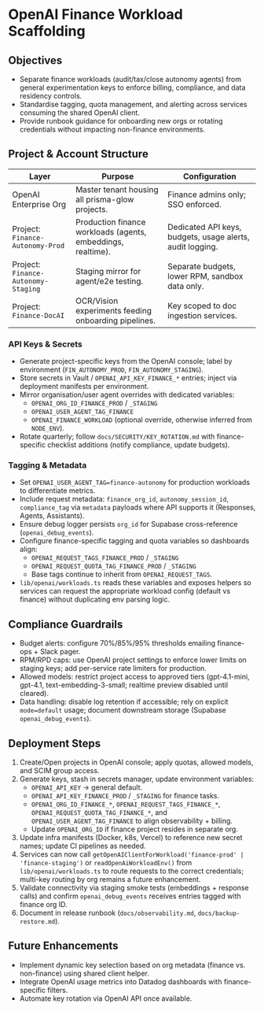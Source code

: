 # OpenAI Finance Workload Scaffolding

## Objectives
- Separate finance workloads (audit/tax/close autonomy agents) from general experimentation keys to enforce billing, compliance, and data residency controls.
- Standardise tagging, quota management, and alerting across services consuming the shared OpenAI client.
- Provide runbook guidance for onboarding new orgs or rotating credentials without impacting non-finance environments.

## Project & Account Structure
| Layer | Purpose | Configuration |
| --- | --- | --- |
| OpenAI Enterprise Org | Master tenant housing all prisma-glow projects. | Finance admins only; SSO enforced. |
| Project: `Finance-Autonomy-Prod` | Production finance workloads (agents, embeddings, realtime). | Dedicated API keys, budgets, usage alerts, audit logging. |
| Project: `Finance-Autonomy-Staging` | Staging mirror for agent/e2e testing. | Separate budgets, lower RPM, sandbox data only. |
| Project: `Finance-DocAI` | OCR/Vision experiments feeding onboarding pipelines. | Key scoped to doc ingestion services. |

### API Keys & Secrets
- Generate project-specific keys from the OpenAI console; label by environment (`FIN_AUTONOMY_PROD`, `FIN_AUTONOMY_STAGING`).
- Store secrets in Vault / `OPENAI_API_KEY_FINANCE_*` entries; inject via deployment manifests per environment.
- Mirror organisation/user agent overrides with dedicated variables:
  - `OPENAI_ORG_ID_FINANCE_PROD` / `_STAGING`
  - `OPENAI_USER_AGENT_TAG_FINANCE`
  - `OPENAI_FINANCE_WORKLOAD` (optional override, otherwise inferred from `NODE_ENV`).
- Rotate quarterly; follow `docs/SECURITY/KEY_ROTATION.md` with finance-specific checklist additions (notify compliance, update budgets).

### Tagging & Metadata
- Set `OPENAI_USER_AGENT_TAG=finance-autonomy` for production workloads to differentiate metrics.
- Include request metadata: `finance_org_id`, `autonomy_session_id`, `compliance_tag` via `metadata` payloads where API supports it (Responses, Agents, Assistants).
- Ensure debug logger persists `org_id` for Supabase cross-reference (`openai_debug_events`).
- Configure finance-specific tagging and quota variables so dashboards align:
  - `OPENAI_REQUEST_TAGS_FINANCE_PROD` / `_STAGING`
  - `OPENAI_REQUEST_QUOTA_TAG_FINANCE_PROD` / `_STAGING`
  - Base tags continue to inherit from `OPENAI_REQUEST_TAGS`.
- `lib/openai/workloads.ts` reads these variables and exposes helpers so services can request the appropriate workload config (default vs finance) without duplicating env parsing logic.

## Compliance Guardrails
- Budget alerts: configure 70%/85%/95% thresholds emailing finance-ops + Slack pager.
- RPM/RPD caps: use OpenAI project settings to enforce lower limits on staging keys; add per-service rate limiters for production.
- Allowed models: restrict project access to approved tiers (gpt-4.1-mini, gpt-4.1, text-embedding-3-small; realtime preview disabled until cleared).
- Data handling: disable log retention if accessible; rely on explicit `mode=default` usage; document downstream storage (Supabase `openai_debug_events`).

## Deployment Steps
1. Create/Open projects in OpenAI console; apply quotas, allowed models, and SCIM group access.
2. Generate keys, stash in secrets manager, update environment variables:
   - `OPENAI_API_KEY` → general default.
   - `OPENAI_API_KEY_FINANCE_PROD` / `_STAGING` for finance tasks.
   - `OPENAI_ORG_ID_FINANCE_*`, `OPENAI_REQUEST_TAGS_FINANCE_*`, `OPENAI_REQUEST_QUOTA_TAG_FINANCE_*`, and `OPENAI_USER_AGENT_TAG_FINANCE` to align observability + billing.
   - Update `OPENAI_ORG_ID` if finance project resides in separate org.
3. Update infra manifests (Docker, k8s, Vercel) to reference new secret names; update CI pipelines as needed.
4. Services can now call `getOpenAIClientForWorkload('finance-prod' | 'finance-staging')` or `readOpenAiWorkloadEnv()` from `lib/openai/workloads.ts` to route requests to the correct credentials; multi-key routing by org remains a future enhancement.
5. Validate connectivity via staging smoke tests (embeddings + response calls) and confirm `openai_debug_events` receives entries tagged with finance org ID.
6. Document in release runbook (`docs/observability.md`, `docs/backup-restore.md`).

## Future Enhancements
- Implement dynamic key selection based on org metadata (finance vs. non-finance) using shared client helper.
- Integrate OpenAI usage metrics into Datadog dashboards with finance-specific filters.
- Automate key rotation via OpenAI API once available.
